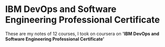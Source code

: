 # IBM DevOps and Software Engineering Professional Certificate

These are my notes of 12 courses, I took on coursera on **'IBM DevOps and Software Engineering Professional Certificate'**
